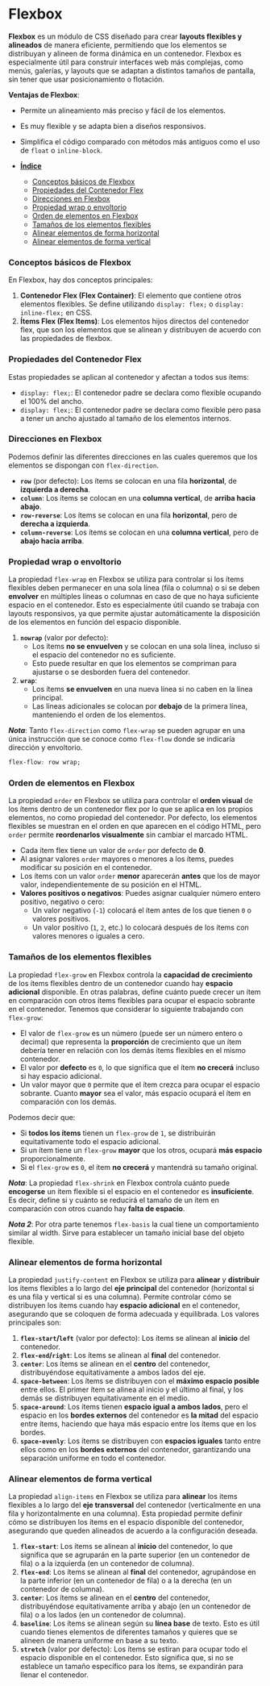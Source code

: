 # **Flexbox**

**Flexbox** es un módulo de CSS diseñado para crear **layouts flexibles y alineados** de manera eficiente, permitiendo que los elementos se distribuyan y alineen de forma dinámica en un contenedor. Flexbox es especialmente útil para construir interfaces web más complejas, como menús, galerías, y layouts que se adaptan a distintos tamaños de pantalla, sin tener que usar posicionamiento o flotación.

**Ventajas de Flexbox**:

- Permite un alineamiento más preciso y fácil de los elementos.
- Es muy flexible y se adapta bien a diseños responsivos.
- Simplifica el código comparado con métodos más antiguos como el uso de `float` o `inline-block`.

- [**Índice**](#flexbox)
  - [Conceptos básicos de Flexbox](#conceptos-básicos-de-flexbox)
  - [Propiedades del Contenedor Flex](#propiedades-del-contenedor-flex)
  - [Direcciones en Flexbox](#direcciones-en-flexbox)
  - [Propiedad wrap o envoltorio](#propiedad-wrap-o-envoltorio)
  - [Orden de elementos en Flexbox](#orden-de-elementos-en-flexbox)
  - [Tamaños de los elementos flexibles](#tamaños-de-los-elementos-flexibles)
  - [Alinear elementos de forma horizontal](#alinear-elementos-de-forma-horizontal)
  - [Alinear elementos de forma vertical](#alinear-elementos-de-forma-vertical)

### Conceptos básicos de Flexbox

En Flexbox, hay dos conceptos principales:

1. **Contenedor Flex (Flex Container)**: El elemento que contiene otros elementos flexibles. Se define utilizando `display: flex;` o `display: inline-flex;` en CSS.
2. **Ítems Flex (Flex Items)**: Los elementos hijos directos del contenedor flex, que son los elementos que se alinean y distribuyen de acuerdo con las propiedades de flexbox.

### Propiedades del Contenedor Flex

Estas propiedades se aplican al contenedor y afectan a todos sus ítems:

- `display: flex;`: El contenedor padre se declara como flexible ocupando el 100% del ancho.
- `display: flex;`: El contenedor padre se declara como flexible pero pasa a tener un ancho ajustado al tamaño de los elementos internos.

### Direcciones en Flexbox

Podemos definir las diferentes direcciones en las cuales queremos que los elementos se dispongan con `flex-direction`.

- **`row`** (por defecto): Los ítems se colocan en una fila **horizontal**, de **izquierda a derecha**.
- **`column`**: Los ítems se colocan en una **columna vertical**, de **arriba hacia abajo**.
- **`row-reverse`**: Los ítems se colocan en una fila **horizontal**, pero de **derecha a izquierda**.
- **`column-reverse`**: Los ítems se colocan en una **columna vertical**, pero de **abajo hacia arriba**.

### Propiedad wrap o envoltorio

La propiedad `flex-wrap` en Flexbox se utiliza para controlar si los ítems flexibles deben permanecer en una sola línea (fila o columna) o si se deben **envolver** en múltiples líneas o columnas en caso de que no haya suficiente espacio en el contenedor. Esto es especialmente útil cuando se trabaja con layouts responsivos, ya que permite ajustar automáticamente la disposición de los elementos en función del espacio disponible.

1. **`nowrap`** (valor por defecto):
   - Los ítems **no se envuelven** y se colocan en una sola línea, incluso si el espacio del contenedor no es suficiente.
   - Esto puede resultar en que los elementos se compriman para ajustarse o se desborden fuera del contenedor.
2. **`wrap`**:
   - Los ítems **se envuelven** en una nueva línea si no caben en la línea principal.
   - Las líneas adicionales se colocan por **debajo** de la primera línea, manteniendo el orden de los elementos.

_**Nota**_: Tanto `flex-direction` como `flex-wrap` se pueden agrupar en una única instrucción que se conoce como `flex-flow` donde se indicaría dirección y envoltorio.

```css
flex-flow: row wrap;
```

### Orden de elementos en Flexbox

La propiedad `order` en Flexbox se utiliza para controlar el **orden visual** de los ítems dentro de un contenedor flex por lo que se aplica en los propios elementos, no como propiedad del contenedor. Por defecto, los elementos flexibles se muestran en el orden en que aparecen en el código HTML, pero `order` permite **reordenarlos visualmente** sin cambiar el marcado HTML.

- Cada ítem flex tiene un valor de `order` por defecto de **0**.
- Al asignar valores `order` mayores o menores a los ítems, puedes modificar su posición en el contenedor.
- Los ítems con un valor `order` **menor** aparecerán **antes** que los de mayor valor, independientemente de su posición en el HTML.
- **Valores positivos o negativos**: Puedes asignar cualquier número entero positivo, negativo o cero:
  - Un valor negativo (`-1`) colocará el ítem antes de los que tienen `0` o valores positivos.
  - Un valor positivo (`1`, `2`, etc.) lo colocará después de los ítems con valores menores o iguales a cero.

### Tamaños de los elementos flexibles

La propiedad `flex-grow` en Flexbox controla la **capacidad de crecimiento** de los ítems flexibles dentro de un contenedor cuando hay **espacio adicional** disponible. En otras palabras, define cuánto puede crecer un ítem en comparación con otros ítems flexibles para ocupar el espacio sobrante en el contenedor. Tenemos que considerar lo siguiente trabajando con `flex-grow`:

- El valor de `flex-grow` es un número (puede ser un número entero o decimal) que representa la **proporción** de crecimiento que un ítem debería tener en relación con los demás ítems flexibles en el mismo contenedor.
- El valor por **defecto** es `0`, lo que significa que el ítem **no crecerá** incluso si hay espacio adicional.
- Un valor mayor que `0` permite que el ítem crezca para ocupar el espacio sobrante. Cuanto **mayor** sea el valor, más espacio ocupará el ítem en comparación con los demás.

Podemos decir que:

- Si **todos los ítems** tienen un `flex-grow` de `1`, se distribuirán equitativamente todo el espacio adicional.
- Si un ítem tiene un `flex-grow` **mayor** que los otros, ocupará **más espacio** proporcionalmente.
- Si el `flex-grow` es `0`, el ítem **no crecerá** y mantendrá su tamaño original.

_**Nota**_: La propiedad `flex-shrink` en Flexbox controla cuánto puede **encogerse** un ítem flexible si el espacio en el contenedor es **insuficiente**. Es decir, define si y cuánto se reducirá el tamaño de un ítem en comparación con otros cuando hay **falta de espacio**.

_**Nota 2**_: Por otra parte tenemos `flex-basis` la cual tiene un comportamiento similar al width. Sirve para establecer un tamaño inicial base del objeto flexible.

### Alinear elementos de forma horizontal

La propiedad `justify-content` en Flexbox se utiliza para **alinear** y **distribuir** los ítems flexibles a lo largo del **eje principal** del contenedor (horizontal si es una fila y vertical si es una columna). Permite controlar cómo se distribuyen los ítems cuando hay **espacio adicional** en el contenedor, asegurando que se coloquen de forma adecuada y equilibrada. Los valores principales son:

1. **`flex-start`/`left`** (valor por defecto): Los ítems se alinean al **inicio** del contenedor.
2. **`flex-end`/`right`**: Los ítems se alinean al **final** del contenedor.
3. **`center`**: Los ítems se alinean en el **centro** del contenedor, distribuyéndose equitativamente a ambos lados del eje.
4. **`space-between`**: Los ítems se distribuyen con el **máximo espacio posible** entre ellos. El primer ítem se alinea al inicio y el último al final, y los demás se distribuyen equitativamente en el medio.
5. **`space-around`**: Los ítems tienen **espacio igual a ambos lados**, pero el espacio en los **bordes externos** del contenedor es **la mitad** del espacio entre ítems, haciendo que haya más espacio entre los ítems que en los bordes.
6. **`space-evenly`**: Los ítems se distribuyen con **espacios iguales** tanto entre ellos como en los **bordes externos** del contenedor, garantizando una separación uniforme en todo el contenedor.

### Alinear elementos de forma vertical

La propiedad `align-items` en Flexbox se utiliza para **alinear** los ítems flexibles a lo largo del **eje transversal** del contenedor (verticalmente en una fila y horizontalmente en una columna). Esta propiedad permite definir cómo se distribuyen los ítems en el espacio disponible del contenedor, asegurando que queden alineados de acuerdo a la configuración deseada.

1. **`flex-start`**: Los ítems se alinean al **inicio** del contenedor, lo que significa que se agruparán en la parte superior (en un contenedor de fila) o a la izquierda (en un contenedor de columna).
2. **`flex-end`**: Los ítems se alinean al **final** del contenedor, agrupándose en la parte inferior (en un contenedor de fila) o a la derecha (en un contenedor de columna).
3. **`center`**: Los ítems se alinean en el **centro** del contenedor, distribuyéndose equitativamente arriba y abajo (en un contenedor de fila) o a los lados (en un contenedor de columna).
4. **`baseline`**: Los ítems se alinean según su **línea base** de texto. Esto es útil cuando tienes elementos de diferentes tamaños y quieres que se alineen de manera uniforme en base a su texto.
5. **`stretch`** (valor por defecto): Los ítems se estiran para ocupar todo el espacio disponible en el contenedor. Esto significa que, si no se establece un tamaño específico para los ítems, se expandirán para llenar el contenedor.

